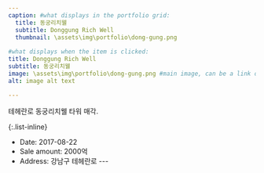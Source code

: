 ```yaml
---
caption: #what displays in the portfolio grid:
  title: 동궁리치웰
  subtitle: Donggung Rich Well
  thumbnail: \assets\img\portfolio\dong-gung.png
  
#what displays when the item is clicked:
title: Donggung Rich Well
subtitle: 동궁리치웰
image: \assets\img\portfolio\dong-gung.png #main image, can be a link or a file in assets/img/portfolio
alt: image alt text

---
```

테헤란로 동궁리치웰 타워 매각.



{:.list-inline} 
- Date: 2017-08-22
- Sale amount: 2000억 
- Address: 강남구 테헤란로 ---  

